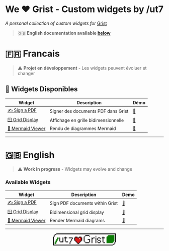 # We ❤️ Grist - Custom widgets by /ut7
*A personal collection of custom widgets for* [Grist](https://www.getgrist.com/)

> 🇬🇧 **English documentation available [below](#-english)**  

# 🇫🇷 Francais

>⚠️ **Projet en développement** - Les widgets peuvent évoluer et changer  

## 🧩 Widgets Disponibles

| Widget | Description | Démo |
|--------|-------------|------|
| [✍️ Sign a PDF](sign-a-pdf/README.md) | Signer des documents PDF dans Grist | [🔗](https://ut7.getgrist.com/2g8wDt9wsPHA/exemple-de-signature-dun-document-SHARED/) |
| [🪟 Grid Display](grid/README.md) | Affichage en grille bidimensionnelle | [🔗](https://ut7.getgrist.com/mnN6xDU3ueUi/Grid-widget-demo-SHARED) |
| [🐠 Mermaid Viewer](mermaid-viewer/README.md) | Rendu de diagrammes Mermaid | [🔗](https://ut7.getgrist.com/w1KH9AFGU2TH/mermaid-widget-demo-SHARED) |

---

# 🇬🇧 English

> ⚠️ **Work in progress** - Widgets may evolve and change

### Available Widgets

| Widget | Description | Demo |
|--------|-------------|------|
| [✍️ Sign a PDF](sign-a-pdf/README.md) | Sign PDF documents within Grist | [🔗](https://ut7.getgrist.com/2g8wDt9wsPHA/exemple-de-signature-dun-document-SHARED/) |
| [🪟 Grid Display](grid/README.md) | Bidimensional grid display | [🔗](https://ut7.getgrist.com/mnN6xDU3ueUi/Grid-widget-demo-SHARED) |
| [🐠 Mermaid Viewer](mermaid-viewer/README.md) | Render Mermaid diagrams | [🔗](https://ut7.getgrist.com/w1KH9AFGU2TH/mermaid-widget-demo-SHARED) |

---

<p align="center">
  <a href="https://github.com/ut7/">
    <img src="sign-a-pdf/ut7_loves_grist.png" alt="/ut7 loves Grist" width="200">
  </a>
</p>
